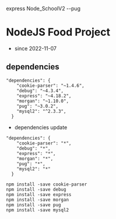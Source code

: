 express Node_SchoolV2 --pug

# NodeJS Food Project

- since 2022-11-07

## dependencies

```
"dependencies": {
    "cookie-parser": "~1.4.6",
    "debug": "~4.3.4",
    "express": "~4.18.2",
    "morgan": "~1.10.0",
    "pug": "~3.0.2",
    "mysql2": "^2.3.3",
  }
```

- dependencies update

```
"dependencies": {
    "cookie-parser": "*",
    "debug": "*",
    "express": "*",
    "morgan": "*",
    "pug": "*",
    "mysql2": "*"
  }
```

```
npm install -save cookie-parser
npm install -save debug
npm install -save express
npm install -save morgan
npm install -save pug
npm install -save mysql2
```
